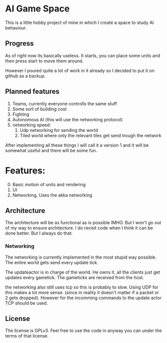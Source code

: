 # AI Game Space

This is a little hobby project of mine in which I create a space to study
AI behaviour.

## Progress
As of right now its basically useless. It starts, you can place some
units and then press start to move them around.

However I poured quite a lot of work
in it already so I decided to put it on github as a backup.

## Planned features

1. Teams, currently everyone controlls the same stuff
2. Some sort of building cost
3. Fighting
4. Autonomous AI (this will use the networking protocol)
5. networking speed:
	1. Udp networking for sending the world
	2. Tiled world where only the relevant tiles get send trough the network

After implementing all these things I will call it a version 1 and it will
be somewhat useful and there will be some fun.

# Features:

0. Basic motion of units and rendering
1. UI
2. Networking, Uses the akka networking

## Architecture
The architecture will be as functional as is possible IMHO. But I won't
go out of my way to ensure architecture. I do revisit code when I think
it can be done better. But I always do that.

### Networking
The networking is currently implemented in the most stupid way possible.
The entire world gets send every update tick.

The updateactor is in charge of the world. He owns it, all the clients just
get updates every gametick. The gameticks are received from the host.

the networking also still uses tcp so this is probably to slow. Using UDP for this makes
a lot more sense. (since in reality it doesn't matter if a packet or 2
gets dropped).
However for the incomming commands to the update actor TCP should be used.

## License
The license is GPLv3. Feel free to use the code in anyway you can under
the terms of that license.
